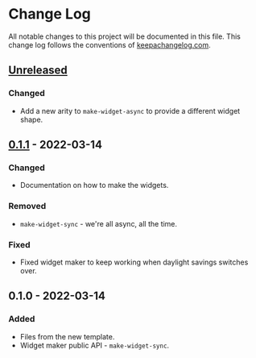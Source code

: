 # Change Log
All notable changes to this project will be documented in this file. This change log follows the conventions of [keepachangelog.com](http://keepachangelog.com/).

## [Unreleased]
### Changed
- Add a new arity to `make-widget-async` to provide a different widget shape.

## [0.1.1] - 2022-03-14
### Changed
- Documentation on how to make the widgets.

### Removed
- `make-widget-sync` - we're all async, all the time.

### Fixed
- Fixed widget maker to keep working when daylight savings switches over.

## 0.1.0 - 2022-03-14
### Added
- Files from the new template.
- Widget maker public API - `make-widget-sync`.

[Unreleased]: https://github.com/your-name/hospital3/compare/0.1.1...HEAD
[0.1.1]: https://github.com/your-name/hospital3/compare/0.1.0...0.1.1
